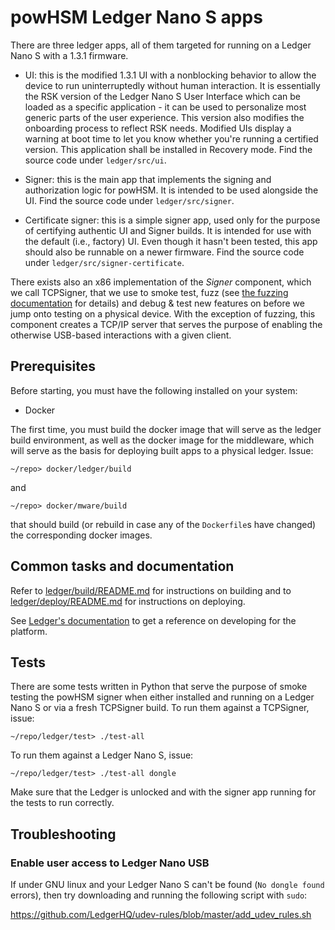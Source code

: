 # powHSM Ledger Nano S apps

There are three ledger apps, all of them targeted for running on a Ledger Nano S with a 1.3.1 firmware.

- UI: this is the modified 1.3.1 UI with a nonblocking behavior to allow the device to run uninterruptedly without human interaction. It is essentially the RSK version of the Ledger Nano S User Interface which can be loaded as a specific application - it can be used to personalize most generic parts of the user experience. This version also modifies the onboarding process to reflect RSK needs. Modified UIs display a warning at boot time to let you know whether you're running a certified version. This application shall be installed in Recovery mode. Find the source code under `ledger/src/ui`.

- Signer: this is the main app that implements the signing and authorization logic for powHSM. It is intended to be used alongside the UI. Find the source code under `ledger/src/signer`.

- Certificate signer: this is a simple signer app, used only for the purpose of certifying authentic UI and Signer builds. It is intended for use with the default (i.e., factory) UI. Even though it hasn't been tested, this app should also be runnable on a newer firmware. Find the source code under `ledger/src/signer-certificate`.

There exists also an x86 implementation of the _Signer_ component, which we call TCPSigner, that we use to smoke test, fuzz (see [the fuzzing documentation](./fuzz/README.md) for details) and debug & test new features on before we jump onto testing on a physical device. With the exception of fuzzing, this component creates a TCP/IP server that serves the purpose of enabling the otherwise USB-based interactions with a given client.

## Prerequisites

Before starting, you must have the following installed on your system:

- Docker

The first time, you must build the docker image that will serve as the ledger build environment, as well as the docker image for the middleware, which will serve as the basis for deploying built apps to a physical ledger. Issue:

```
~/repo> docker/ledger/build
```

and

```
~/repo> docker/mware/build
```

that should build (or rebuild in case any of the `Dockerfile`s have changed) the corresponding docker images.

## Common tasks and documentation

Refer to [ledger/build/README.md](./build/README.md) for instructions on building and to [ledger/deploy/README.md](./deploy/README.md) for instructions on deploying.

See [Ledger's documentation](http://ledger.readthedocs.io) to get a reference on developing for the platform.

## Tests

There are some tests written in Python that serve the purpose of smoke testing the powHSM signer when either installed and running on a Ledger Nano S or via a fresh TCPSigner build. To run them against a TCPSigner, issue:

```
~/repo/ledger/test> ./test-all
```

To run them against a Ledger Nano S, issue:

```
~/repo/ledger/test> ./test-all dongle
```

Make sure that the Ledger is unlocked and with the signer app running for the tests to run correctly.

## Troubleshooting

### Enable user access to Ledger Nano USB

If under GNU linux and your Ledger Nano S can't be found (`No dongle found` errors), then try downloading and running the following script with `sudo`:

https://github.com/LedgerHQ/udev-rules/blob/master/add_udev_rules.sh
